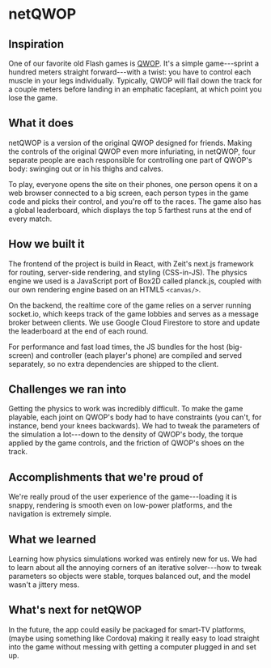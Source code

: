 # netQWOP

## Inspiration

One of our favorite old Flash games is [QWOP](http://www.foddy.net/Athletics.html). It's a simple game---sprint a hundred meters straight forward---with a twist: you have to control each muscle in your legs individually. Typically, QWOP will flail down the track for a couple meters before landing in an emphatic faceplant, at which point you lose the game.

## What it does

netQWOP is a version of the original QWOP designed for friends. Making the controls of the original QWOP even more infuriating, in netQWOP, four separate people are each responsible for controlling one part of QWOP's body: swinging out or in his thighs and calves. 

To play, everyone opens the site on their phones, one person opens it on a web browser connected to a big screen, each person types in the game code and picks their control, and you're off to the races. The game also has a global leaderboard, which displays the top 5 farthest runs at the end of every match.

## How we built it

The frontend of the project is build in React, with Zeit's next.js framework for routing, server-side rendering, and styling (CSS-in-JS). The physics engine we used is a JavaScript port of Box2D called planck.js, coupled with our own rendering engine based on an HTML5 `<canvas/>`.

On the backend, the realtime core of the game relies on a server running socket.io, which keeps track of the game lobbies and serves as a message broker between clients. We use Google Cloud Firestore to store and update the leaderboard at the end of each round.

For performance and fast load times, the JS bundles for the host (big-screen) and controller (each player's phone) are compiled and served separately, so no extra dependencies are shipped to the client.

## Challenges we ran into

Getting the physics to work was incredibly difficult. To make the game playable, each joint on QWOP's body had to have constraints (you can't, for instance, bend your knees backwards). We had to tweak the parameters of the simulation a lot---down to the density of QWOP's body, the torque applied by the game controls, and the friction of QWOP's shoes on the track.

## Accomplishments that we're proud of

We're really proud of the user experience of the game---loading it is snappy, rendering is smooth even on low-power platforms, and the navigation is extremely simple.

## What we learned

Learning how physics simulations worked was entirely new for us. We had to learn about all the annoying corners of an iterative solver---how to tweak parameters so objects were stable, torques balanced out, and the model wasn't a jittery mess.


## What's next for netQWOP

In the future, the app could easily be packaged for smart-TV platforms, (maybe using something like Cordova) making it really easy to load straight into the game without messing with getting a computer plugged in and set up.
